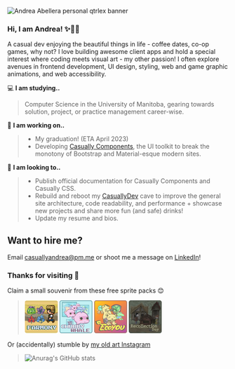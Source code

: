 ![Andrea Abellera personal qtrlex banner](https://github.com/andreaabellera/qtrlex/blob/main/public/casuallydev_banner.png)
### Hi, I am Andrea! ✨👋🏼
A casual dev enjoying the beautiful things in life - coffee dates, co-op games, why not? I love building awesome client apps and hold a special interest where coding meets visual art - my other passion! I often explore avenues in frontend development, UI design, styling, web and game graphic animations, and web accessibility.

💻 **I am studying..**
> Computer Science in the University of Manitoba, gearing towards solution, project, or practice management career-wise.  

🔭 **I am working on..**  
> - My graduation! (ETA April 2023) <br>
> - Developing [Casually Components](https://github.com/andreaabellera/Casually-Components), the UI toolkit to break the monotony of Bootstrap and Material-esque modern sites.  

🌿 **I am looking to..**  
> - Publish official documentation for Casually Components and Casually CSS. <br> 
> - Rebuild and reboot my [CasuallyDev](https://github.com/andreaabellera/Casuallydev) cave to improve the general site architecture, code readability, and performance + showcase new projects and share more fun (and safe) drinks! <br>
> - Update my resume and bios.

## Want to hire me?
Email casuallyandrea@pm.me or shoot me a message on [LinkedIn](https://www.linkedin.com/in/aabellera/)!  

### Thanks for visiting 🤍
 
Claim a small souvenir from these free sprite packs 😊
> <a href="https://github.com/andreaabellera/CC-Assets-and-Sprite-Packs/tree/main/Farmony-Asset-Pack"><img src="https://github.com/andreaabellera/CC-Assets-and-Sprite-Packs/blob/main/%40icons/_farmony_.png" alt="Farmony Pack"></a> <a href="https://github.com/andreaabellera/CC-Assets-and-Sprite-Packs/tree/main/Chubby-Whale-Asset-Pack"><img src="https://github.com/andreaabellera/CC-Assets-and-Sprite-Packs/blob/main/%40icons/_chubby_.png" alt="Chubby Whale Pack"></a> <a href="https://github.com/andreaabellera/CC-Assets-and-Sprite-Packs/tree/main/Ecoyou-Avatars-Badges"><img src="https://github.com/andreaabellera/CC-Assets-and-Sprite-Packs/blob/main/%40icons/_ecoyou_.png" alt="Ecoyou Pack"></a> <a href="https://github.com/andreaabellera/CC-Assets-and-Sprite-Packs/tree/main/Recollection-Day-Asset-Pack"><img src="https://github.com/andreaabellera/CC-Assets-and-Sprite-Packs/blob/main/%40icons/_rd_.png" alt="Recollection Day Pack"></a>  

Or (accidentally) stumble by [my old art Instagram](https://www.instagram.com/aviagulcas/)  
> ![Anurag's GitHub stats](https://github-readme-stats.vercel.app/api?username=andreaabellera&show_icons=true&theme=transparent)
